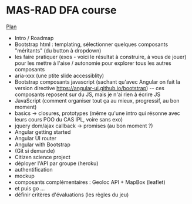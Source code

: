 # MAS-RAD DFA course

[Plan](http://www.mas-rad.ch/programme/cas-dar/module-dfa.aspx)

* Intro / Roadmap
* Bootstrap html : templating, sélectionner quelques composants "méritants" (du button à dropdown) 
 * les faire pratiquer (exos - voici le résultat à construire, à vous de jouer) pour les mettre à l'aise / autonomie pour explorer tous les autres composants
 * aria-xxx (une ptite slide accessiblity)
* Bootstrap composants javascript (sachant qu'avec Angular on fait la version directive https://angular-ui.github.io/bootstrap) -- ces composants reposent sur du JS, mais je n'ai rien à écrire JS
* JavaScript (comment organiser tout ça au mieux, progressif, au bon moment)
 * basics -> closures, prototypes (même qu'une intro qui résonne avec leurs cours POO du CAS IPL, voire sans exo)
 * jquery dom/ajax callback -> promises (au bon moment ?)
* Angular getting started
* Angular UI router
* Angular with Bootstrap
* (Git si demande)
* Citizen science project
 * déployer l'API par groupe (heroku)
 * authentification
 * mockup
 * composants complémentaires : Geoloc API + MapBox (leaflet)
 * et puis go ...
* définir critères d'évaluations (les règles du jeu)

